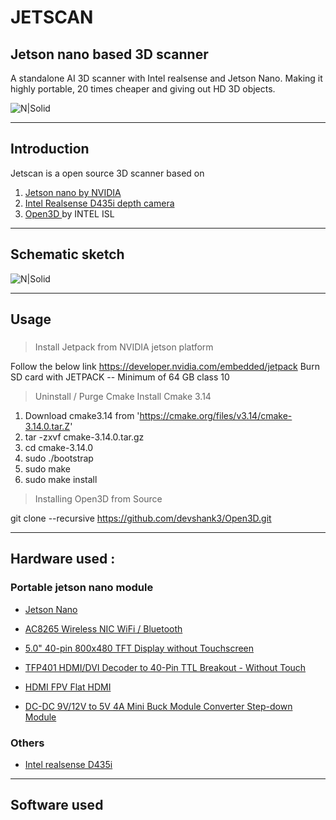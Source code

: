 # JETSCAN
## Jetson nano based 3D scanner 

A standalone AI 3D scanner with Intel realsense and Jetson Nano. 
Making it highly portable, 20 times cheaper and giving out HD 3D objects.

![N|Solid]( https://github.com/devshank3/JETSCAN/blob/master/jetscan.JPG )

----

## Introduction

Jetscan is a open source 3D scanner based on 

1. [Jetson nano by NVIDIA](https://developer.nvidia.com/embedded/jetson-nano-developer-kit)
2. [Intel Realsense D435i depth camera](https://www.intelrealsense.com/depth-camera-d435i/)
3. [Open3D ](http://www.open3d.org/) by INTEL ISL

----


## Schematic sketch

![N|Solid]( https://github.com/devshank3/JetScan/blob/master/Schematic/Capture.PNG )


----
## Usage 

###
> Install Jetpack from NVIDIA jetson platform 

 Follow the below link 
 https://developer.nvidia.com/embedded/jetpack
 Burn  SD card with JETPACK  -- Minimum of 64 GB class 10 

> Uninstall / Purge Cmake Install Cmake 3.14

1. Download cmake3.14 from 'https://cmake.org/files/v3.14/cmake-3.14.0.tar.Z'
2. tar -zxvf cmake-3.14.0.tar.gz
3. cd cmake-3.14.0
4. sudo ./bootstrap 
5. sudo make
6. sudo make install

> Installing Open3D from Source 

git clone --recursive https://github.com/devshank3/Open3D.git




----

## Hardware used :

### Portable jetson nano module 

* [Jetson Nano](https://developer.nvidia.com/buy-jetson)

* [AC8265 Wireless NIC  WiFi / Bluetooth](https://www.waveshare.com/wireless-ac8265.html)

* [5.0" 40-pin 800x480 TFT Display without Touchscreen](https://www.adafruit.com/product/1680)

* [TFP401 HDMI/DVI Decoder to 40-Pin TTL Breakout - Without Touch](https://www.adafruit.com/product/2218)

* [HDMI FPV Flat HDMI](https://www.amazon.com/dp/B06XRVC2VV/ref=sspa_dk_detail_0?psc=1&pd_rd_i=B06XRVC2VV&pd_rd_w=byqi5&pf_rd_p=45a72588-80f7-4414-9851-786f6c16d42b&pd_rd_wg=Hzr7I&pf_rd_r=8WHPN6ME290WF1Q7JJD6&pd_rd_r=d0c2b721-1cce-47d2-bba7-dac0a12f7b81&spLa=ZW5jcnlwdGVkUXVhbGl)

* [DC-DC 9V/12V to 5V 4A Mini Buck Module Converter Step-down Module](https://www.banggood.in/DC-DC-9V12V-to-5V-4A-Mini-Buck-Module-Converter-Step-down-Module-p-1343488.html?rmmds=search&cur_warehouse=CN)

### Others 

* [Intel realsense D435i](https://store.intelrealsense.com/buy-intel-realsense-depth-camera-d435i.html?_ga=2.118782729.109480876.1578129593-1156130352.1574240129)

----

## Software used 


